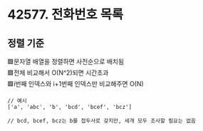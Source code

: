 # 42577. 전화번호 목록

## 정렬 기준
🟩문자열 배열을 정렬하면 사전순으로 배치됨  
🟩전체 비교해서 O(N^2)되면 시간초과  
🟩i번째 인덱스와 i+1번째 인덱스만 비교해주면 O(N)
```JS
// 예시
['a', 'abc', 'b', 'bcd', 'bcef', 'bcz']

// bcd, bcef, bcz는 b를 접두사로 갖지만, 세개 모두 조사할 필요는 없음
```
